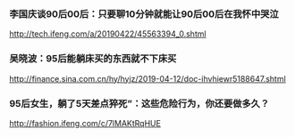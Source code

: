 ### 李国庆谈90后00后：只要聊10分钟就能让90后00后在我怀中哭泣
http://tech.ifeng.com/a/20190422/45563394_0.shtml
### 吴晓波：95后能躺床买的东西就不下床买
http://finance.sina.com.cn/hy/hyjz/2019-04-12/doc-ihvhiewr5188647.shtml
### 95后女生，躺了5天差点猝死”：这些危险行为，你还要做多久？
http://fashion.ifeng.com/c/7lMAKtRqHUE